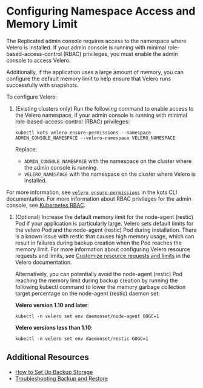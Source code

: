 # Configuring Namespace Access and Memory Limit

The Replicated admin console requires access to the namespace where Velero is installed. If your admin console is running with minimal role-based-access-control (RBAC) privileges, you must enable the admin console to access Velero.

Additionally, if the application uses a large amount of memory, you can configure the default memory limit to help ensure that Velero runs successfully with snapshots.

To configure Velero:

1. (Existing clusters only) Run the following command to enable access to the Velero namespace, if your admin console is running with minimal role-based-access-control (RBAC) privileges:

   ```
   kubectl kots velero ensure-permissions --namespace ADMIN_CONSOLE_NAMESPACE --velero-namespace VELERO_NAMESPACE
   ```
   Replace:
   * `ADMIN_CONSOLE_NAMESPACE` with the namespace on the cluster where the admin console is running.
   * `VELERO_NAMESPACE` with the namespace on the cluster where Velero is installed.

  For more information, see [`velero ensure-permissions`](/reference/kots-cli-velero-ensure-permissions/) in the kots CLI documentation. For more information about RBAC privileges for the admin console, see [Kubernetes RBAC](../vendor/packaging-rbac).

1. (Optional) Increase the default memory limit for the node-agent (restic) Pod if your application is particularly large. Velero sets default limits for the velero Pod and the node-agent (restic) Pod during installation. There is a known issue with restic that causes high memory usage, which can result in failures during backup creation when the Pod reaches the memory limit. For more information about configuring Velero resource requests and limits, see [Customize resource requests and limits](https://velero.io/docs/v1.10/customize-installation/#customize-resource-requests-and-limits) in the Velero documentation.

   Alternatively, you can potentially avoid the node-agent (restic) Pod reaching the memory limit during backup creation by running the following kubectl command to lower the memory garbage collection target percentage on the node-agent (restic) daemon set:

   **Velero version 1.10 and later**:

   ```
   kubectl -n velero set env daemonset/node-agent GOGC=1
   ```

   **Velero versions less than 1.10**:

   ```
   kubectl -n velero set env daemonset/restic GOGC=1
   ```

## Additional Resources

* [How to Set Up Backup Storage](snapshots-config-workflow)
* [Troubleshooting Backup and Restore](snapshots-troubleshooting-backup-restore)
